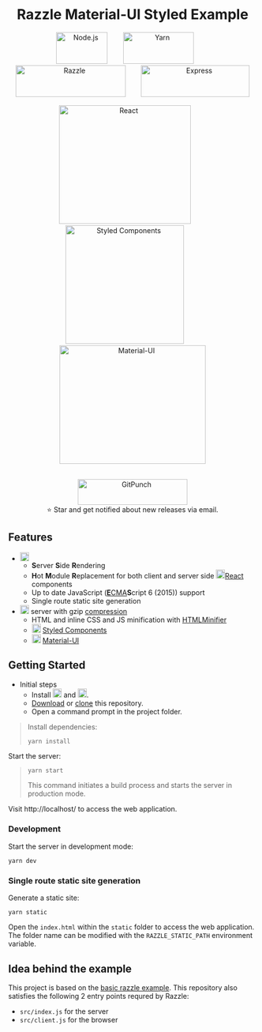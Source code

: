 <h1 align="center">Razzle Material-UI Styled Example</h1>

<p align="center">
	<a title="Node.js" href="https://nodejs.org/en/"><img alt="Node.js" src="https://camo.githubusercontent.com/9c24355bb3afbff914503b663ade7beb341079fa/68747470733a2f2f6e6f64656a732e6f72672f7374617469632f696d616765732f6c6f676f2d6c696768742e737667" width="104.49" height="64"></a>
	&nbsp;&nbsp;&nbsp; &nbsp;&nbsp;&nbsp;<a title="Yarn" href="https://yarnpkg.com/lang/en/"><img alt="Yarn" src="https://raw.githubusercontent.com/yarnpkg/assets/master/yarn-kitten-full.svg?sanitize=true" width="142.708" height="64"></a>
	&nbsp;&nbsp;&nbsp; &nbsp;&nbsp;&nbsp;<a title="Razzle" href="https://github.com/jaredpalmer/razzle"><img alt="Razzle" src="https://cloud.githubusercontent.com/assets/4060187/26326651/1fc65eca-3f0a-11e7-9f45-02c2bf950418.png" width="222.813" height="64"></a>
	&nbsp;&nbsp;&nbsp; &nbsp;&nbsp;&nbsp;<a title="Express" href="https://expressjs.com/"><img alt="Express" src="https://cdn.worldvectorlogo.com/logos/express-109.svg" width="219.771" height="64"></a>
</p>

<p align="center">
	<a title="React" href="https://facebook.github.io/react/"><img alt="React" src="https://cdn.worldvectorlogo.com/logos/react.svg" width="267.135" height="240"></a>
	&nbsp;&nbsp;&nbsp; &nbsp;&nbsp;&nbsp;<a title="Styled Components" href="https://www.styled-components.com/"><img alt="Styled Components" src="https://raw.githubusercontent.com/styled-components/brand/master/styled-components.png" width="240" height="240"></a>
	&nbsp;&nbsp;&nbsp; &nbsp;&nbsp;&nbsp;<a title="Material-UI" href="http://www.material-ui.com/#/"><img alt="Material-UI" src="https://cdn.worldvectorlogo.com/logos/material-ui.svg" width="295.417" height="240"></a>
</p>

<p align="center">
	<br><a title="GitPunch" href="https://gitpunch.com/"><img alt="GitPunch" src="https://raw.githubusercontent.com/vfeskov/gitpunch/master/client/src/big-logo.png" width="222" height="52"></a>
	<br>⭐ Star and get notified about new releases via email.
</p>

## Features
- <a title="Razzle" href="https://github.com/jaredpalmer/razzle"><img alt="Razzle" src="https://cloud.githubusercontent.com/assets/4060187/26326651/1fc65eca-3f0a-11e7-9f45-02c2bf950418.png" width="" height="18"></a>
	- **S**erver **S**ide **R**endering
	- **H**ot **M**odule **R**eplacement for both client and server side <a title="React" href="https://facebook.github.io/react/"><img alt="React" src="https://cdn.worldvectorlogo.com/logos/react.svg" width="" height="18"></a>[React](https://facebook.github.io/react/) components
	- Up to date JavaScript ([**E**CMA](https://en.wikipedia.org/wiki/Ecma_International)**S**cript 6 (2015)) support
	- Single route static site generation
- <a title="Express" href="https://expressjs.com/"><img alt="Express" src="https://cdn.worldvectorlogo.com/logos/express-109.svg" width="" height="18"></a> server with gzip [compression](https://github.com/expressjs/compression)
	- HTML and inline CSS and JS minification with [HTMLMinifier](https://github.com/kangax/html-minifier)
	- <a title="Styled Components" href="https://www.styled-components.com/"><img alt="Styled Components" src="https://raw.githubusercontent.com/styled-components/brand/master/styled-components.png" width="18" height="18"></a> [Styled Components](https://www.styled-components.com/)
	- <a title="Material-UI" href="http://www.material-ui.com/#/"><img alt="Material-UI" src="https://cdn.worldvectorlogo.com/logos/material-ui.svg" width="" height="18"></a> [Material-UI](http://www.material-ui.com/#/)

## Getting Started
- Initial steps
	- Install <a title="Node.js" href="https://nodejs.org/en/"><img alt="Node.js" src="https://camo.githubusercontent.com/9c24355bb3afbff914503b663ade7beb341079fa/68747470733a2f2f6e6f64656a732e6f72672f7374617469632f696d616765732f6c6f676f2d6c696768742e737667" width="" height="18"></a> and <a title="Yarn" href="https://yarnpkg.com/lang/en/"><img alt="Yarn" src="https://raw.githubusercontent.com/yarnpkg/assets/master/yarn-kitten-full.svg?sanitize=true" width="" height="18"></a>.
	- [Download](https://github.com/kireerik/razzle-material-ui-styled-example/archive/master.zip) or [clone](github-windows://openRepo/https://github.com/kireerik/razzle-material-ui-styled-example) this repository.
	- Open a command prompt in the project folder.

> Install dependencies:
> ```shell
> yarn install
> ```

Start the server:
> ```shell
> yarn start
> ```
> This command initiates a build process and starts the server in production mode.

Visit http://localhost/ to access the web application.

### Development
Start the server in development mode:
```shell
yarn dev
```

### Single route static site generation
Generate a static site:
```shell
yarn static
```
Open the `index.html` within the `static` folder to access the web application. The folder name can be modified with the `RAZZLE_STATIC_PATH` environment variable.

## Idea behind the example
This project is based on the [basic razzle example](https://github.com/jaredpalmer/razzle/tree/master/examples/basic). This repository also satisfies the following 2 entry points requred by Razzle:
- `src/index.js` for the server
- `src/client.js` for the browser
